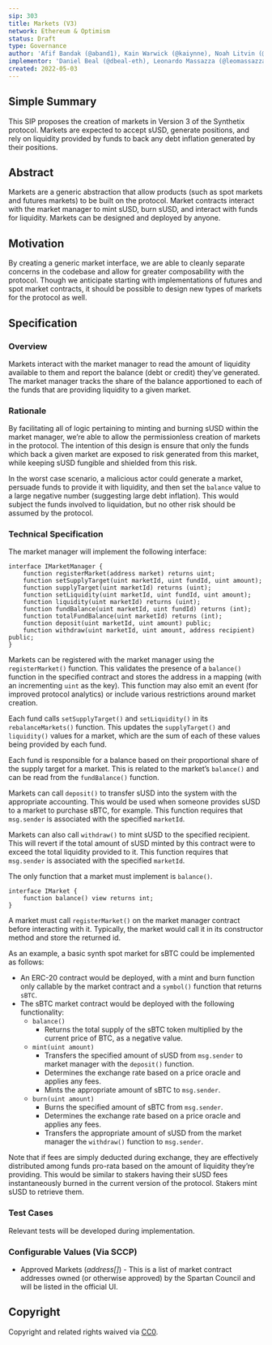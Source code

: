 ```yaml
---
sip: 303
title: Markets (V3)
network: Ethereum & Optimism
status: Draft
type: Governance
author: 'Afif Bandak (@aband1), Kain Warwick (@kaiynne), Noah Litvin (@noahlitvin)'
implementor: 'Daniel Beal (@dbeal-eth), Leonardo Massazza (@leomassazza), Alejandro Santander (@ajsantander)'
created: 2022-05-03
---
```


<!--You can leave these HTML comments in your merged SIP and delete the visible duplicate text guides, they will not appear and may be helpful to refer to if you edit it again. This is the suggested template for new SIPs. Note that an SIP number will be assigned by an editor. When opening a pull request to submit your SIP, please use an abbreviated title in the filename, `sip-draft_title_abbrev.md`. The title should be 44 characters or less.-->

## Simple Summary

<!--"If you can't explain it simply, you don't understand it well enough." Simply describe the outcome the proposed changes intends to achieve. This should be non-technical and accessible to a casual community member.-->

This SIP proposes the creation of markets in Version 3 of the Synthetix protocol. Markets are expected to accept sUSD, generate positions, and rely on liquidity provided by funds to back any debt inflation generated by their positions.

## Abstract

<!--A short (~200 word) description of the proposed change, the abstract should clearly describe the proposed change. This is what *will* be done if the SIP is implemented, not *why* it should be done or *how* it will be done. If the SIP proposes deploying a new contract, write, "we propose to deploy a new contract that will do x".-->

Markets are a generic abstraction that allow products (such as spot markets and futures markets) to be built on the protocol. Market contracts interact with the market manager to mint sUSD, burn sUSD, and interact with funds for liquidity. Markets can be designed and deployed by anyone.

## Motivation

<!--This is the problem statement. This is the *why* of the SIP. It should clearly explain *why* the current state of the protocol is inadequate.  It is critical that you explain *why* the change is needed, if the SIP proposes changing how something is calculated, you must address *why* the current calculation is innaccurate or wrong. This is not the place to describe how the SIP will address the issue!-->

By creating a generic market interface, we are able to cleanly separate concerns in the codebase and allow for greater composability with the protocol. Though we anticipate starting with implementations of futures and spot market contracts, it should be possible to design new types of markets for the protocol as well.

## Specification

<!--The specification should describe the syntax and semantics of any new feature, there are five sections
1. Overview
2. Rationale
3. Technical Specification
4. Test Cases
5. Configurable Values
-->

### Overview

<!--This is a high level overview of *how* the SIP will solve the problem. The overview should clearly describe how the new feature will be implemented.-->

Markets interact with the market manager to read the amount of liquidity available to them and report the balance (debt or credit) they’ve generated. The market manager tracks the share of the balance apportioned to each of the funds that are providing liquidity to a given market.

### Rationale

<!--This is where you explain the reasoning behind how you propose to solve the problem. Why did you propose to implement the change in this way, what were the considerations and trade-offs. The rationale fleshes out what motivated the design and why particular design decisions were made. It should describe alternate designs that were considered and related work. The rationale may also provide evidence of consensus within the community, and should discuss important objections or concerns raised during discussion.-->

By facilitating all of logic pertaining to minting and burning sUSD within the market manager, we’re able to allow the permissionless creation of markets in the protocol. The intention of this design is ensure that only the funds which back a given market are exposed to risk generated from this market, while keeping sUSD fungible and shielded from this risk.

In the worst case scenario, a malicious actor could generate a market, persuade funds to provide it with liquidity, and then set the `balance` value to a large negative number (suggesting large debt inflation). This would subject the funds involved to liquidation, but no other risk should be assumed by the protocol.

### Technical Specification

<!--The technical specification should outline the public API of the changes proposed. That is, changes to any of the interfaces Synthetix currently exposes or the creations of new ones.-->

The market manager will implement the following interface: 

```
interface IMarketManager {
	function registerMarket(address market) returns uint;
	function setSupplyTarget(uint marketId, uint fundId, uint amount);
	function supplyTarget(uint marketId) returns (uint);
	function setLiquidity(uint marketId, uint fundId, uint amount);
	function liquidity(uint marketId) returns (uint);
	function fundBalance(uint marketId, uint fundId) returns (int);
	function totalFundBalance(uint marketId) returns (int);
	function deposit(uint marketId, uint amount) public;
	function withdraw(uint marketId, uint amount, address recipient) public;
}
```
Markets can be registered with the market manager using the `registerMarket()` function. This validates the presence of a `balance()` function in the specified contract and stores the address in a mapping (with an incrementing `uint` as the key). This function may also emit an event (for improved protocol analytics) or include various restrictions around market creation.

Each fund calls `setSupplyTarget()` and `setLiquidity()` in its `rebalanceMarkets()` function. This updates the `supplyTarget()` and `liquidity()` values for a market, which are the sum of each of these values being provided by each fund. 

Each fund is responsible for a balance based on their proportional share of the supply target for a market. This is related to the market’s `balance()` and can be read from the `fundBalance()` function.

Markets can call `deposit()` to transfer sUSD into the system with the appropriate accounting. This would be used when someone provides sUSD to a market to purchase sBTC, for example. This function requires that `msg.sender` is associated with the specified `marketId`.

Markets can also call `withdraw()` to mint sUSD to the specified recipient. This will revert if the total amount of sUSD minted by this contract were to exceed the total liquidity provided to it. This function requires that `msg.sender` is associated with the specified `marketId`.

The only function that a market must implement is `balance()`.

```
interface IMarket {
	function balance() view returns int;
}
```

A market must call `registerMarket()` on the market manager contract before interacting with it. Typically, the market would call it in its constructor method and store the returned id.

As an example, a basic synth spot market for sBTC could be implemented as follows:

- An ERC-20 contract would be deployed, with a mint and burn function only callable by the market contract and a `symbol()` function that returns `sBTC`.
- The sBTC market contract would be deployed with the following functionality:
    - `balance()`
        - Returns the total supply of the sBTC token multiplied by the current price of BTC, as a negative value.
    - `mint(uint amount)`
        - Transfers the specified amount of sUSD from `msg.sender` to market manager with the `deposit()` function.
        - Determines the exchange rate based on a price oracle and applies any fees.
        - Mints the appropriate amount of sBTC to `msg.sender`.
    - `burn(uint amount)`
        - Burns the specified amount of sBTC from `msg.sender`.
        - Determines the exchange rate based on a price oracle and applies any fees.
        - Transfers the appropriate amount of sUSD from the market manager the `withdraw()` function to `msg.sender`.

Note that if fees are simply deducted during exchange, they are effectively distributed among funds pro-rata based on the amount of liquidity they’re providing. This would be similar to stakers having their sUSD fees instantaneously burned in the current version of the protocol. Stakers mint sUSD to retrieve them.

### Test Cases

<!--Test cases for an implementation are mandatory for SIPs but can be included with the implementation..-->

Relevant tests will be developed during implementation.

### Configurable Values (Via SCCP)

<!--Please list all values configurable via SCCP under this implementation.-->

- Approved Markets (*address[]*) - This is a list of market contract addresses owned (or otherwise approved) by the Spartan Council and will be listed in the official UI.

## Copyright

Copyright and related rights waived via [CC0](https://creativecommons.org/publicdomain/zero/1.0/).
